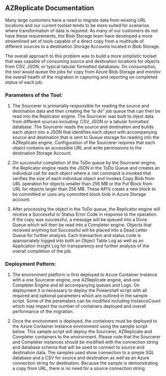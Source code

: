 ## AZReplicate Documentation

Many large customers have a need to migrate data from existing URL locations and our current toolset tends to be more suited for scenarios where transformation of data is required.  As many of our customers do not have these requirements, the Blob Storage team have developed a more streamlined set of tools capable of a direct copy from a multitude of different sources to a destination Storage Accounts located in Blob Storage.  

The overall approach to this problem was to build a more simplistic toolset that was capable of consuming source and destination locations for objects from CSV, JSON, or typical tabular formatted databases.  On consumption, the tool would queue the jobs for copy from Azure Blob Storage and monitor the overall health of the migration in capturing and reporting on completed status of each job.

### Parameters of the Tool:
1.	The Sourcerer is primarially responsible for reading the source and destination data and then creating the ‘to do” job queue that can then be read into the Replicator engine.  The Sourcerer was built to injest data from different sources including: CSV, JSON or a tabular formatted database.  The Sourcerer reads the source and destination and builds each object into a JSON that identifies each object with accompanying source and destination that is sent to Queue storage for reading into the AZReplicate engine.  Configuration of the Sourcerer requires that each object contains an accessible URL and write permissions to the destination Storage Account. 

2.	On successful completion of the ToDo queue by the Sourcerer engine, the Replicator engine reads the JSON in the ToDo Queue and creates an individual call for each object where a .net command is invoked that verifies the size of each individual object and invokes Copy Blob from URL operation for objects smaller than 256 MB or the Put Block from URL for objects larger than 256 MB.  These API’s create a new block to be committed or uses any committed block blob in Azure Storage account.

3. After processing the object in the ToDo queue, the Replicator engine will receive a Successful or Status Error Code in response to the operation.  If the copy was successful, a message will be queued into a Done Queue which will then be read into a Completer engine.  Objects that received anything but Successful will be placed into a Dead Letter Queue for further analysis.  Each transaction and status code is appropriately logged into both an Object Table Log as well as an Application Insight Log for transparency and further analysis of the overall completion of the job.
 
### Deployment Pattern:
1.	The environment platform is first deployed to Azure Container Instance with a one Sourcerer engine, one AZReplicate engine, and one Completer Engine and all accompanying queues and Logs.  On deployment it is necessary to deploy the Powershell script with all required and optional parameters which are outlined in the sample script.  Some of the peramaters can be modified including InstanceCount which may impact the number of containers deployed and overall performance of the migration.

2.	Once the environment is deployed, the containers must be deployed to the Azure Container Instance environment using the sample script below.  This sample script will deploy the Sourcerer, AZReplicate and Completer containers to the environment.  Please note that the Sourcerer and Completer instances should be modified with the connection string and database schema that will be used to connect to source and destination data.  The samples used show connection to a simple SQL database and a CSV for source and destination as well as an Azure connection string for destination.  Because the sample is demonstrating a copy from URL, there is no need for a source connection string.  
